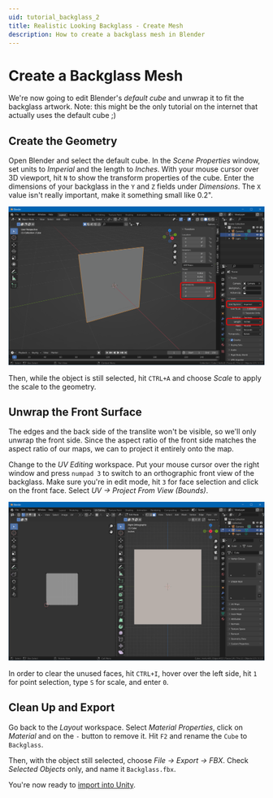 ```yaml
---
uid: tutorial_backglass_2
title: Realistic Looking Backglass - Create Mesh
description: How to create a backglass mesh in Blender
---
```


# Create a Backglass Mesh

We're now going to edit Blender's *default cube* and unwrap it to fit the backglass artwork. Note: this might be the only tutorial on the internet that actually uses the default cube ;)

## Create the Geometry

Open Blender and select the default cube. In the *Scene Properties* window, set units to *Imperial* and the length to *Inches*. With your mouse cursor over 3D viewport, hit `N` to show the transform properties of the cube. Enter the dimensions of your backglass in the `Y` and `Z` fields under *Dimensions*. The `X` value isn't really important, make it something small like 0.2".

![Editing the Cube](blender-object.png)

Then, while the object is still selected, hit `CTRL+A` and choose *Scale* to apply the scale to the geometry.

## Unwrap the Front Surface

The edges and the back side of the translite won't be visible, so we'll only unwrap the front side. Since the aspect ratio of the front side matches the aspect ratio of our maps, we can to project it entirely onto the map.

Change to the *UV Editing* workspace. Put your mouse cursor over the right window and press `numpad 3` to switch to an orthographic front view of the backglass. Make sure you're in edit mode, hit `3` for face selection and click on the front face. Select *UV -> Project From View (Bounds)*. 

![Unwrap the Backglass Front Face](blender-unwrapped.png)

In order to clear the unused faces, hit `CTRL+I`, hover over the left side, hit `1` for point selection,  type `S` for scale, and enter `0`.

## Clean Up and Export

Go back to the *Layout* workspace. Select *Material Properties*, click on *Material* and on the `-` button to remove it. Hit `F2` and rename the `Cube` to `Backglass`.

Then, with the object still selected, choose *File -> Export -> FBX*. Check *Selected Objects* only, and name it `Backglass.fbx`.

You're now ready to [import into Unity](xref:tutorial_backglass_3).
